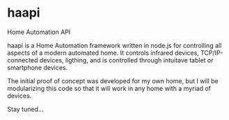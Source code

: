 # haapi
Home Automation API

haapi is a Home Automation framework written in node.js for controlling all aspects of a modern automated home.  It controls infrared devices, TCP/IP-connected devices, ligthing, and is controlled through intuitave tablet or smartphone devices.

The initial proof of concept was developed for my own home, but I will be modularizing this code so that it will work in any home with a myriad of devices.

Stay tuned...
